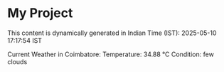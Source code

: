 # My Project

This content is dynamically generated in Indian Time (IST): 2025-05-10 17:17:54 IST


Current Weather in Coimbatore:
Temperature: 34.88 °C
Condition: few clouds
